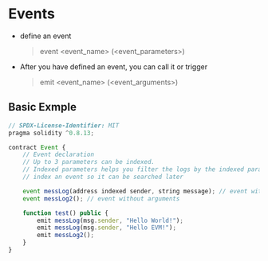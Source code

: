 # Events

- define an event

  > event <event_name> (<event_parameters>)

- After you have defined an event, you can call it or trigger
  > emit <event_name> (<event_arguments>)

## Basic Exmple

```js
// SPDX-License-Identifier: MIT
pragma solidity ^0.8.13;

contract Event {
    // Event declaration
    // Up to 3 parameters can be indexed.
    // Indexed parameters helps you filter the logs by the indexed parameter
    // index an event so it can be searched later

    event messLog(address indexed sender, string message); // event with arguments
    event messLog2(); // event without arguments

    function test() public {
        emit messLog(msg.sender, "Hello World!");
        emit messLog(msg.sender, "Hello EVM!");
        emit messLog2();
    }
}

```
